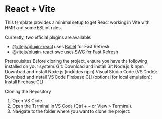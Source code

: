 # React + Vite

This template provides a minimal setup to get React working in Vite with HMR and some ESLint rules.

Currently, two official plugins are available:

- [@vitejs/plugin-react](https://github.com/vitejs/vite-plugin-react/blob/main/packages/plugin-react/README.md) uses [Babel](https://babeljs.io/) for Fast Refresh
- [@vitejs/plugin-react-swc](https://github.com/vitejs/vite-plugin-react-swc) uses [SWC](https://swc.rs/) for Fast Refresh


Prerequisites
Before cloning the project, ensure you have the following installed on your system:
Git: Download and install Git
Node.js & npm: Download and install Node.js (includes npm)
Visual Studio Code (VS Code): Download and install VS Code
Firebase CLI (optional for local emulation): Install Firebase CLI

Cloning the Repository
1.	Open VS Code.
2.	Open the Terminal in VS Code (Ctrl + ~ or View > Terminal).
3.	Navigate to the folder where you want to clone the project: